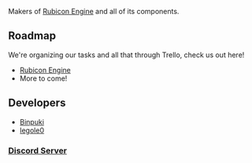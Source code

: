Makers of [Rubicon Engine](https://github.com/RubiconTeam/Rubicon) and all of its components.

## Roadmap
We're organizing our tasks and all that through Trello, check us out here!
- [Rubicon Engine](https://trello.com/b/s1utaWER/⨂-rubicon-engine)
- More to come!

## Developers
- [Binpuki](https://twitter.com/binpuki_)
- [legole0](https://twitter.com/legole0)

### [Discord Server](https://discord.gg/HMDFMM3ffu)
